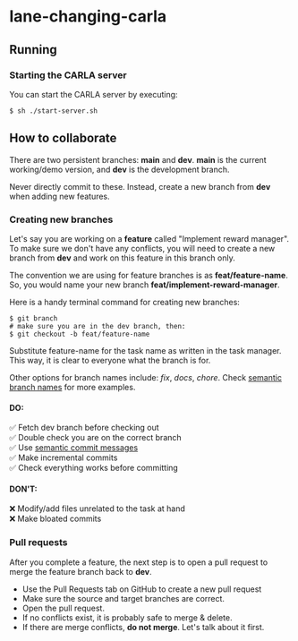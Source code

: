 # lane-changing-carla

## Running

### Starting the CARLA server

You can start the CARLA server by executing: 

    $ sh ./start-server.sh

## How to collaborate

There are two persistent branches: __main__ and __dev__. __main__ is the current working/demo version, and __dev__ is the development branch.

Never directly commit to these. Instead, create a new branch from __dev__ when adding new features.

### Creating new branches

Let's say you are working on a __feature__ called "Implement reward   manager". To make sure we don't have any conflicts, you will need to create a new branch from __dev__ and work on this feature in this branch only. 

The convention we are using for feature branches is as __feat/feature-name__. So, you would name your new branch __feat/implement-reward-manager__.

Here is a handy terminal command for creating new branches:

    $ git branch 
    # make sure you are in the dev branch, then:
    $ git checkout -b feat/feature-name

Substitute feature-name for the task name as written in the task manager. This way, it is clear to everyone what the branch is for.

Other options for branch names include: _fix_, _docs_, _chore_. Check [semantic branch names](https://gist.github.com/seunggabi/87f8c722d35cd07deb3f649d45a31082) for more examples.

#### __DO:__
✅ Fetch dev branch before checking out  
✅ Double check you are on the correct branch  
✅ Use [semantic commit messages](https://gist.github.com/joshbuchea/6f47e86d2510bce28f8e7f42ae84c716)  
✅ Make incremental commits  
✅ Check everything works before committing  

#### __DON'T:__
❌ Modify/add files unrelated to the task at hand  
❌ Make bloated commits  

### Pull requests

After you complete a feature, the next step is to open a pull request to merge the feature branch back to __dev__.
- Use the Pull Requests tab on GitHub to create a new pull request
- Make sure the source and target branches are correct.
- Open the pull request.
- If no conflicts exist, it is probably safe to merge & delete.
- If there are merge conflicts, __do not merge__. Let's talk about it first.